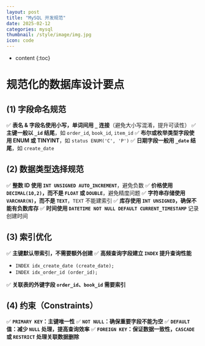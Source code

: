 ```yaml
---
layout: post
title: "MySQL 开发规范"
date: 2025-02-12
categories: mysql
thumbnail: /style/image/img.jpg
icon: code
---
```


* content
{:toc}
# 规范化的数据库设计要点



## **(1) 字段命名规范**

✅ **表名 & 字段名使用小写，单词间用 `_` 连接**（避免大小写混淆，提升可读性）
✅ **主键一般以 `_id` 结尾**，如 `order_id`, `book_id`, `item_id`
✅ **布尔或枚举类型字段使用 ENUM 或 TINYINT**，如 `status ENUM('C', 'P')`
✅ **日期字段一般用 `_date` 结尾**，如 `create_date`



## **(2) 数据类型选择规范**

✅ **整数 ID 使用 `INT UNSIGNED AUTO_INCREMENT`**，避免负数
✅ **价格使用 `DECIMAL(10,2)`，而不是 `FLOAT` 或 `DOUBLE`**，避免精度问题
✅ **字符串存储使用 `VARCHAR(N)`，而不是 `TEXT`**，`TEXT` 不能建索引
✅ **库存使用 `INT UNSIGNED`，确保不能有负数库存**
✅ **时间使用 `DATETIME NOT NULL DEFAULT CURRENT_TIMESTAMP`** 记录创建时间



## **(3) 索引优化**

✅ **主键默认带索引，不需要额外创建**
✅ **高频查询字段建立 `INDEX` 提升查询性能**

- `INDEX idx_create_date (create_date);`
- `INDEX idx_order_id (order_id);` 

✅ **关联表的外键字段 `order_id`、`book_id` 需要索引**



## **(4) 约束（Constraints）**

✅ **`PRIMARY KEY`：主键唯一性**
✅ **`NOT NULL`：确保重要字段不能为空**
✅ **`DEFAULT` 值：减少 `NULL` 处理，提高查询效率**
✅ **`FOREIGN KEY`：保证数据一致性，`CASCADE` 或 `RESTRICT` 处理关联数据删除**
